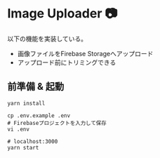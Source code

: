 # Image Uploader 📷

以下の機能を実装している。

- 画像ファイルをFirebase Storageへアップロード
- アップロード前にトリミングできる

## 前準備 & 起動

```shell
yarn install

cp .env.example .env
# Firebaseプロジェクトを入力して保存
vi .env

# localhost:3000
yarn start
```
